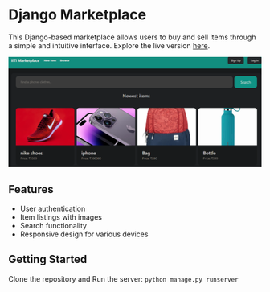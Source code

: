 # Django Marketplace

This Django-based marketplace allows users to buy and sell items through a simple and intuitive interface. Explore the live version [here](https://coder1972.pythonanywhere.com/).

![img](data/Screenshot%202024-03-04%20195655.png)

## Features

- User authentication
- Item listings with images
- Search functionality
- Responsive design for various devices

## Getting Started

Clone the repository and Run the server: `python manage.py runserver`
